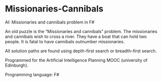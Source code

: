 # Missionaries-Cannibals
AI: Missionaries and cannibals problem in F#

An old puzzle is the “Missionaries and cannibals” problem. The missionaries and cannibals wish to cross a river. They have a boat that can hold two people. It is fatal to have cannibals outnumber missionaries.

All solution paths are found using depth-first search or breadth-first search.

Programmed for the Artificial Intelligence Planning MOOC (university of Edinburgh).

Programming language: F#
